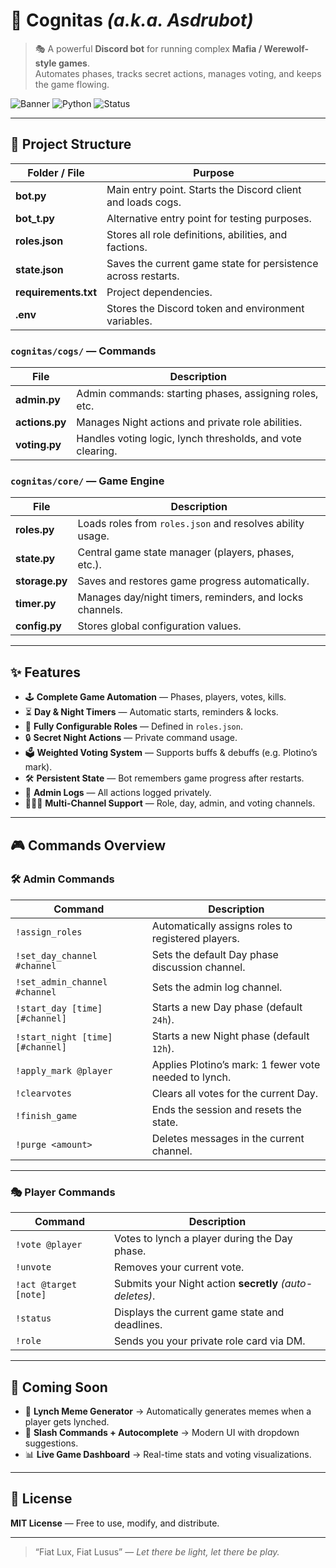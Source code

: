 # 🧠 **Cognitas** *(a.k.a. Asdrubot)*  

> 🎭 A powerful **Discord bot** for running complex **Mafia / Werewolf-style games**.  
> Automates phases, tracks secret actions, manages voting, and keeps the game flowing.

![Banner](https://img.shields.io/badge/Discord-Mafia%20Bot-7289DA?style=for-the-badge&logo=discord&logoColor=white)
![Python](https://img.shields.io/badge/Python-3.10+-3776AB?style=for-the-badge&logo=python&logoColor=white)
![Status](https://img.shields.io/badge/Status-Active-brightgreen?style=for-the-badge)

---

## 📂 **Project Structure**

| Folder / File | Purpose |
|--------------|---------|
| **bot.py** | Main entry point. Starts the Discord client and loads cogs. |
| **bot_t.py** | Alternative entry point for testing purposes. |
| **roles.json** | Stores all role definitions, abilities, and factions. |
| **state.json** | Saves the current game state for persistence across restarts. |
| **requirements.txt** | Project dependencies. |
| **.env** | Stores the Discord token and environment variables. |

### `cognitas/cogs/` — **Commands**
| File | Description |
|------|------------|
| **admin.py** | Admin commands: starting phases, assigning roles, etc. |
| **actions.py** | Manages Night actions and private role abilities. |
| **voting.py** | Handles voting logic, lynch thresholds, and vote clearing. |

### `cognitas/core/` — **Game Engine**
| File | Description |
|------|------------|
| **roles.py** | Loads roles from `roles.json` and resolves ability usage. |
| **state.py** | Central game state manager (players, phases, etc.). |
| **storage.py** | Saves and restores game progress automatically. |
| **timer.py** | Manages day/night timers, reminders, and locks channels. |
| **config.py** | Stores global configuration values. |

---

## ✨ **Features**

- 🕹️ **Complete Game Automation** — Phases, players, votes, kills.
- ⏳ **Day & Night Timers** — Automatic starts, reminders & locks.
- 🧩 **Fully Configurable Roles** — Defined in `roles.json`.
- 🔒 **Secret Night Actions** — Private command usage.
- 🗳️ **Weighted Voting System** — Supports buffs & debuffs (e.g. Plotino’s mark).
- 🛠️ **Persistent State** — Bot remembers game progress after restarts.
- 📢 **Admin Logs** — All actions logged privately.
- 🧑‍🤝‍🧑 **Multi-Channel Support** — Role, day, admin, and voting channels.

---

## 🎮 **Commands Overview**

### 🛠️ **Admin Commands**
| Command | Description |
|--------|------------|
| `!assign_roles` | Automatically assigns roles to registered players. |
| `!set_day_channel #channel` | Sets the default Day phase discussion channel. |
| `!set_admin_channel #channel` | Sets the admin log channel. |
| `!start_day [time] [#channel]` | Starts a new Day phase (default `24h`). |
| `!start_night [time] [#channel]` | Starts a new Night phase (default `12h`). |
| `!apply_mark @player` | Applies Plotino’s mark: 1 fewer vote needed to lynch. |
| `!clearvotes` | Clears all votes for the current Day. |
| `!finish_game` | Ends the session and resets the state. |
| `!purge <amount>` | Deletes messages in the current channel. |

---

### 🎭 **Player Commands**
| Command | Description |
|---------|------------|
| `!vote @player` | Votes to lynch a player during the Day phase. |
| `!unvote` | Removes your current vote. |
| `!act @target [note]` | Submits your Night action **secretly** *(auto-deletes)*. |
| `!status` | Displays the current game state and deadlines. |
| `!role` | Sends you your private role card via DM. |

---

## 🚧 **Coming Soon**
- 🎨 **Lynch Meme Generator** → Automatically generates memes when a player gets lynched.  
- 🔮 **Slash Commands + Autocomplete** → Modern UI with dropdown suggestions.  
- 📊 **Live Game Dashboard** → Real-time stats and voting visualizations.

---

## 📜 **License**
**MIT License** — Free to use, modify, and distribute.

---

> “Fiat Lux, Fiat Lusus” — *Let there be light, let there be play.*